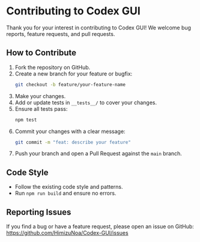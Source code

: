 # Contributing to Codex GUI

Thank you for your interest in contributing to Codex GUI! We welcome bug reports, feature requests, and pull requests.

## How to Contribute
1. Fork the repository on GitHub.
2. Create a new branch for your feature or bugfix:
   ```bash
   git checkout -b feature/your-feature-name
   ```
3. Make your changes.
4. Add or update tests in `__tests__/` to cover your changes.
5. Ensure all tests pass:
   ```bash
   npm test
   ```
6. Commit your changes with a clear message:
   ```bash
   git commit -m "feat: describe your feature"
   ```
7. Push your branch and open a Pull Request against the `main` branch.

## Code Style
- Follow the existing code style and patterns.
- Run `npm run build` and ensure no errors.

## Reporting Issues
If you find a bug or have a feature request, please open an issue on GitHub:
https://github.com/HimizuNoa/Codex-GUI/issues